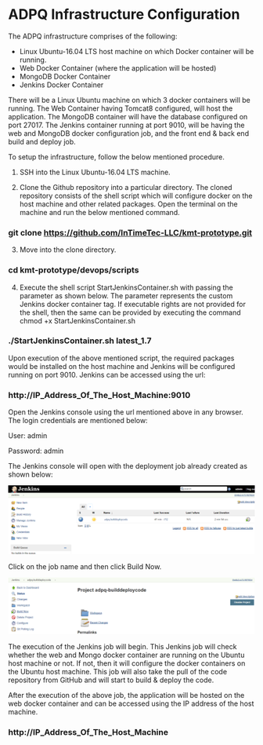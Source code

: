 # ADPQ Infrastructure Configuration

The ADPQ infrastructure comprises of the following:
 *	Linux Ubuntu-16.04 LTS host machine on which Docker container will be running.
 *	Web Docker Container (where the application will be hosted)
 *	MongoDB Docker Container
 *	Jenkins Docker Container

There will be a Linux Ubuntu machine on which 3 docker containers will be running. The Web Container having Tomcat8 configured, will host the application. The MongoDB container will have the database configured on port 27017. The Jenkins container running at port 9010, will be having the web and MongoDB docker configuration job, and the front end & back end build and deploy job.

To setup the infrastructure, follow the below mentioned procedure.

1.	SSH into the Linux Ubuntu-16.04 LTS machine.

2.	Clone the Github repository into a particular directory. The cloned repository consists of the shell script which will configure docker on the host machine and other related packages. Open the terminal on the machine and run the below mentioned command.

### git clone https://github.com/InTimeTec-LLC/kmt-prototype.git
3.	Move into the clone directory.

### cd kmt-prototype/devops/scripts

4.	Execute the shell script StartJenkinsContainer.sh with passing the parameter as shown below. The parameter represents the custom Jenkins docker container tag. If executable rights are not provided for the shell, then the same can be provided by executing the command chmod +x StartJenkinsContainer.sh

### ./StartJenkinsContainer.sh latest_1.7

Upon execution of the above mentioned script, the required packages would be installed on the host machine and Jenkins will be configured running on port 9010. Jenkins can be accessed using the url:

### http://IP_Address_Of_The_Host_Machine:9010

Open the Jenkins console using the url mentioned above in any browser. The login credentials are mentioned below:

User: admin

Password: admin

The Jenkins console will open with the deployment job already created as shown below:

 
![alt text](images/jenkins1.png "Jenkins Console")

Click on the job name and then click Build Now.

![alt text](images/jenkins2.png "Jenkins Job")

The execution of the Jenkins job will begin. This Jenkins job will check whether the web and Mongo docker container are running on the Ubuntu host machine or not. If not, then it will configure the docker containers on the Ubuntu host machine. This job will also take the pull of the code repository from GitHub and will start to build & deploy the code.

After the execution of the above job, the application will be hosted on the web docker container and can be accessed using the IP address of the host machine.

### http://IP_Address_Of_The_Host_Machine



